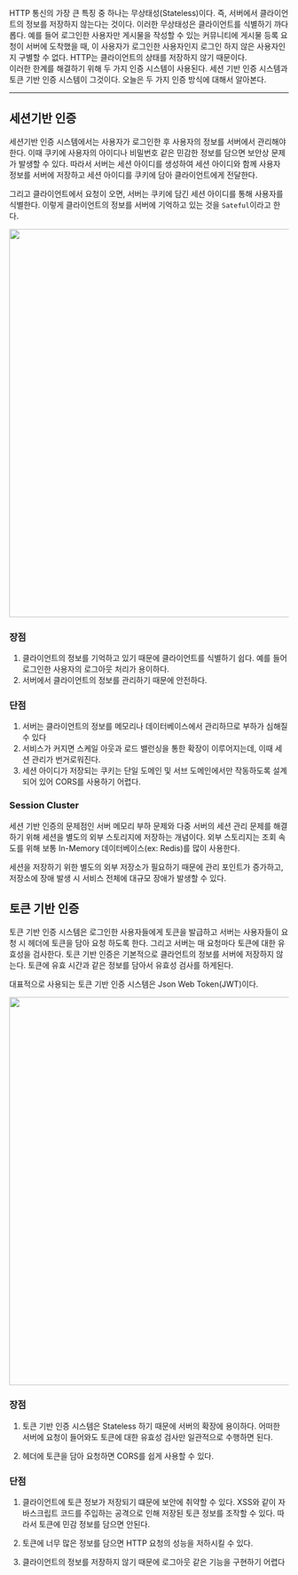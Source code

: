 HTTP 통신의 가장 큰 특징 중 하나는 무상태성(Stateless)이다. 즉, 서버에서 클라이언트의 정보를 저장하지 않는다는 것이다. 이러한 무상태성은 클라이언트를 식별하기 까다롭다. 예를 들어 로그인한 사용자만 게시물을 작성할 수 있는 커뮤니티에 게시물 등록 요청이 서버에 도착했을 때, 이 사용자가 로그인한 사용자인지 로그인 하지 않은 사용자인지 구별할 수 없다. HTTP는 클라이언트의 상태를 저장하지 않기 때문이다.
\
이러한 한계를 해결하기 위해 두 가지 인증 시스템이 사용된다. 세션 기반 인증 시스템과 토큰 기반 인증 시스템이 그것이다. 오늘은 두 가지 인증 방식에 대해서 알아본다.

---

## 세션기반 인증
세션기반 인증 시스템에서는 사용자가 로그인한 후 사용자의 정보를 서버에서 관리해야 한다. 이때 쿠키에 사용자의 아이디나 비밀번호 같은 민감한 정보를 담으면 보안상 문제가 발생할 수 있다. 따라서 서버는 세션 아이디를 생성하여 세션 아이디와 함께 사용자 정보를 서버에 저장하고 세션 아이디를 쿠키에 담아 클라이언트에게 전달한다.

그리고 클라이언트에서 요청이 오면, 서버는 쿠키에 담긴 세션 아이디를 통해 사용자를 식별한다. 이렇게 클라이언트의 정보를 서버에 기억하고 있는 것을 `Sateful`이라고 한다.
<p align=middle>
    <img src=https://user-images.githubusercontent.com/60502370/149140690-cecfca76-59ff-4ab9-aee8-cea0c438ef6d.png width=700>
</p>

### 장점
1. 클라이언트의 정보를 기억하고 있기 때문에 클라이언트를 식별하기 쉽다. 예를 들어 로그인한 사용자의 로그아웃 처리가 용이하다.
2. 서버에서 클라이언트의 정보를 관리하기 때문에 안전하다.

### 단점

1. 서버는 클라이언트의 정보를 메모리나 데이터베이스에서 관리하므로 부하가 심해질 수 있다
2. 서비스가 커지면 스케일 아웃과 로드 밸런싱을 통한 확장이 이루어지는데, 이때 세션 관리가 번거로워진다.
3. 세션 아이디가 저장되는 쿠키는 단일 도메인 및 서브 도메인에서만 작동하도록 설계되어 있어 CORS를 사용하기 어렵다.

### Session Cluster
세션 기반 인증의 문제점인 서버 메모리 부하 문제와 다중 서버의 세션 관리 문제를 해결하기 위해 세션을 별도의 외부 스토리지에 저장하는 개념이다. 외부 스토리지는 조회 속도를 위해 보통 In-Memory 데이터베이스(ex: Redis)를 많이 사용한다.

세션을 저장하기 위한 별도의 외부 저장소가 필요하기 때문에 관리 포인트가 증가하고, 저장소에 장애 발생 시 서비스 전체에 대규모 장애가 발생할 수 있다.

## 토큰 기반 인증

토큰 기반 인증 시스템은 로그인한 사용자들에게 토큰을 발급하고 서버는 사용자들이 요청 시 헤더에 토큰을 담아 요청 하도록 한다. 그리고 서버는 매 요청마다 토큰에 대한 유효성을 검사한다. 토큰 기반 인증은 기본적으로 클라언트의 정보를 서버에 저장하지 않는다. 토큰에 유효 시간과 같은 정보를 담아서 유효성 검사를 하게된다.

대표적으로 사용되는 토큰 기반 인증 시스템은 Json Web Token(JWT)이다.

<p align=middle>
    <img src=https://user-images.githubusercontent.com/60502370/149143142-3a1e3624-4812-4467-93f1-6455b6479bed.png width=700>
</p>

### 장점
1. 토큰 기반 인증 시스템은 Stateless 하기 때문에 서버의 확장에 용이하다. 어떠한 서버에 요청이 들어와도 토큰에 대한 유효성 검사만 일관적으로 수행하면 된다.

2. 헤더에 토큰을 담아 요청하면 CORS를 쉽게 사용할 수 있다.


### 단점
1. 클라이언트에 토큰 정보가 저장되기 떄문에 보안에 취약할 수 있다. XSS와 같이 자바스크립트 코드를 주입하는 공격으로 인해 저장된 토큰 정보를 조작할 수 있다. 따라서 토큰에 민감 정보를 담으면 안된다.

2. 토큰에 너무 많은 정보를 담으면 HTTP 요청의 성능을 저하시킬 수 있다.

3. 클라이언트의 정보를 저장하지 않기 때문에 로그아웃 같은 기능을 구현하기 어렵다